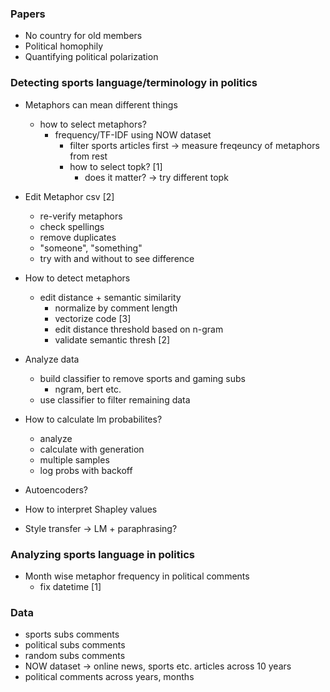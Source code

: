 ### Papers
- No country for old members
- Political homophily
- Quantifying political polarization

### Detecting sports language/terminology in politics

- Metaphors can mean different things
    - how to select metaphors?
        - frequency/TF-IDF using NOW dataset
            - filter sports articles first -> measure freqeuncy of metaphors from rest
            - how to select topk? [1]
                - does it matter? -> try different topk

- Edit Metaphor csv  [2]
    - re-verify metaphors
    - check spellings
    - remove duplicates
    - "someone", "something"
    - try with and without to see difference

- How to detect metaphors
    - edit distance + semantic similarity
        - normalize by comment length
        - vectorize code [3]
        - edit distance threshold based on n-gram
        - validate semantic thresh [2]

- Analyze data 
    - build classifier to remove sports and gaming subs 
        - ngram, bert etc.
    - use classifier to filter remaining data

- How to calculate lm probabilites?
    - analyze
    - calculate with generation
    - multiple samples
    - log probs with backoff

- Autoencoders?

- How to interpret Shapley values

- Style transfer -> LM + paraphrasing?


### Analyzing sports language in politics

- Month wise metaphor frequency in political comments
    - fix datetime  [1]


### Data

- sports subs comments
- political subs comments
- random subs comments
- NOW dataset -> online news, sports etc. articles across 10 years
- political comments across years, months